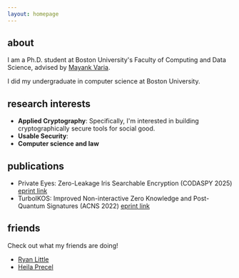 ```yaml
---
layout: homepage
---
```


## about

I am a Ph.D. student at Boston University's Faculty of Computing and Data Science, advised by [Mayank Varia](https://www.mvaria.com/). 

I did my undergraduate in computer science at Boston University. 

## research interests 

- **Applied Cryptography**: Specifically, I'm interested in building cryptographically secure tools for social good. 
- **Usable Security**: 
- **Computer science and law** 

## publications 
- Private Eyes: Zero-Leakage Iris Searchable Encryption (CODASPY 2025) [eprint link](https://eprint.iacr.org/2023/736)
- TurboIKOS: Improved Non-interactive Zero Knowledge and Post-Quantum Signatures (ACNS 2022) [eprint link](https://eprint.iacr.org/2021/478)

## friends 
Check out what my friends are doing! 
- [Ryan Little](https://ryanlittle.net/)
- [Heila Precel](https://www.heilaprecel.com/#home)